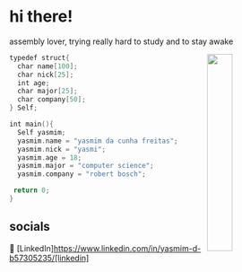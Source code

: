 # hi there!

assembly lover, trying really hard to study and to stay awake

<img align="right" width="30%" src="https://i.pinimg.com/originals/9c/6c/bf/9c6cbf6422540efea28bdacbc3bee061.gif"/>

```kotlin
typedef struct{
  char name[100];
  char nick[25];
  int age;
  char major[25];
  char company[50];
} Self;

int main(){
  Self yasmim;
  yasmim.name = "yasmim da cunha freitas";
  yasmim.nick = "yasmi";
  yasmim.age = 18;
  yasmim.major = "computer science";
  yasmim.company = "robert bosch";

 return 0;
}

```
## socials

👔 [LinkedIn]https://www.linkedin.com/in/yasmim-d-b57305235/[linkedin]
